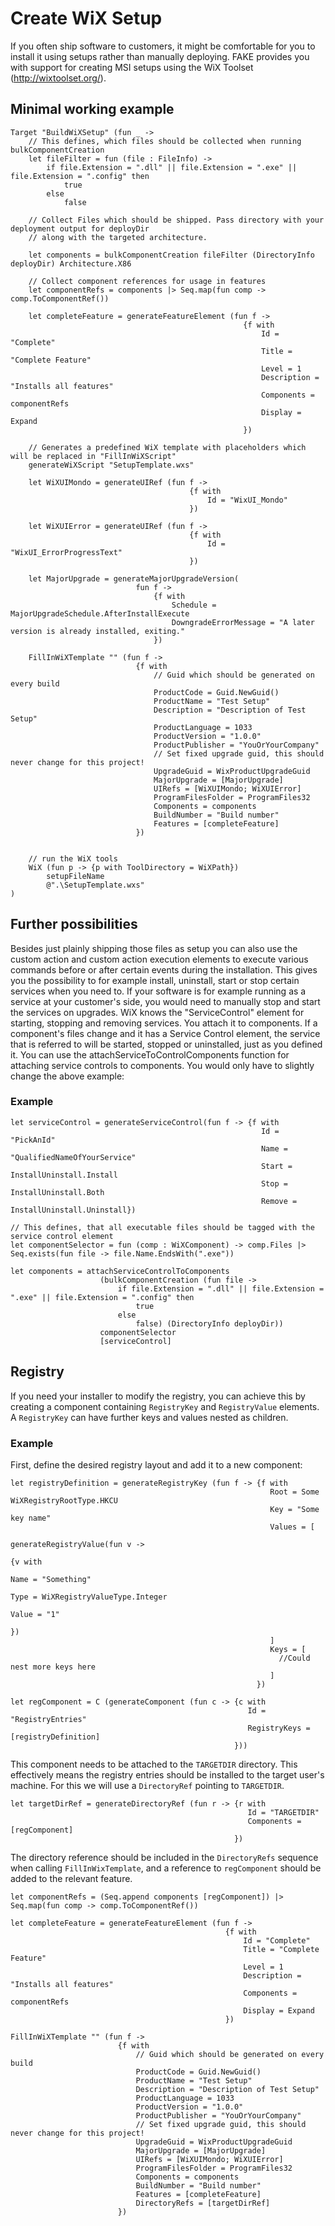 # Create WiX Setup

If you often ship software to customers, it might be comfortable for you to install it using setups rather than manually deploying.
FAKE provides you with support for creating MSI setups using the WiX Toolset (http://wixtoolset.org/).

## Minimal working example

    Target "BuildWiXSetup" (fun _ ->
        // This defines, which files should be collected when running bulkComponentCreation
        let fileFilter = fun (file : FileInfo) -> 
            if file.Extension = ".dll" || file.Extension = ".exe" || file.Extension = ".config" then 
                true 
            else 
                false
            
        // Collect Files which should be shipped. Pass directory with your deployment output for deployDir
        // along with the targeted architecture.
        
        let components = bulkComponentCreation fileFilter (DirectoryInfo deployDir) Architecture.X86
                 
        // Collect component references for usage in features
        let componentRefs = components |> Seq.map(fun comp -> comp.ToComponentRef())

        let completeFeature = generateFeatureElement (fun f -> 
                                                        {f with  
                                                            Id = "Complete"
                                                            Title = "Complete Feature"
                                                            Level = 1 
                                                            Description = "Installs all features"
                                                            Components = componentRefs
                                                            Display = Expand 
                                                        })

        // Generates a predefined WiX template with placeholders which will be replaced in "FillInWiXScript"
        generateWiXScript "SetupTemplate.wxs"

        let WiXUIMondo = generateUIRef (fun f ->
                                            {f with
                                                Id = "WixUI_Mondo"
                                            })

        let WiXUIError = generateUIRef (fun f ->
                                            {f with
                                                Id = "WixUI_ErrorProgressText"
                                            })

        let MajorUpgrade = generateMajorUpgradeVersion(
                                fun f ->
                                    {f with 
                                        Schedule = MajorUpgradeSchedule.AfterInstallExecute
                                        DowngradeErrorMessage = "A later version is already installed, exiting."
                                    })

        FillInWiXTemplate "" (fun f ->
                                {f with
                                    // Guid which should be generated on every build
                                    ProductCode = Guid.NewGuid()
                                    ProductName = "Test Setup"
                                    Description = "Description of Test Setup"
                                    ProductLanguage = 1033
                                    ProductVersion = "1.0.0"
                                    ProductPublisher = "YouOrYourCompany"
                                    // Set fixed upgrade guid, this should never change for this project!
                                    UpgradeGuid = WixProductUpgradeGuid
                                    MajorUpgrade = [MajorUpgrade]
                                    UIRefs = [WiXUIMondo; WiXUIError]
                                    ProgramFilesFolder = ProgramFiles32
                                    Components = components
                                    BuildNumber = "Build number"
                                    Features = [completeFeature]
                                })
            

        // run the WiX tools
        WiX (fun p -> {p with ToolDirectory = WiXPath}) 
            setupFileName
            @".\SetupTemplate.wxs"
    )

## Further possibilities
Besides just plainly shipping those files as setup you can also use the custom action and custom action execution elements to execute various commands before or after certain events during the installation.
This gives you the possibility to for example install, uninstall, start or stop certain services when you need to.
If your software is for example running as a service at your customer's side, you would need to manually stop and start the services on upgrades.
WiX knows the "ServiceControl" element for starting, stopping and removing services. You attach it to components.
If a component's files change and it has a Service Control element, the service that is referred to will be started, stopped or uninstalled, just as you defined it.
You can use the attachServiceToControlComponents function for attaching service controls to components. You would only have to slightly change the above example:

### Example
    let serviceControl = generateServiceControl(fun f -> {f with 
                                                            Id = "PickAnId"
                                                            Name = "QualifiedNameOfYourService"
                                                            Start = InstallUninstall.Install
                                                            Stop = InstallUninstall.Both
                                                            Remove = InstallUninstall.Uninstall})

    // This defines, that all executable files should be tagged with the service control element
    let componentSelector = fun (comp : WiXComponent) -> comp.Files |> Seq.exists(fun file -> file.Name.EndsWith(".exe")) 

    let components = attachServiceControlToComponents
                        (bulkComponentCreation (fun file -> 
                            if file.Extension = ".dll" || file.Extension = ".exe" || file.Extension = ".config" then 
                                true 
                            else 
                                false) (DirectoryInfo deployDir))
                        componentSelector 
                        [serviceControl]
      
                        
## Registry
If you need your installer to modify the registry, you can achieve this by creating a component containing `RegistryKey` and `RegistryValue` elements. A `RegistryKey` can have further keys and values nested as children.

### Example

First, define the desired registry layout and add it to a new component:

    let registryDefinition = generateRegistryKey (fun f -> {f with
                                                              Root = Some WiXRegistryRootType.HKCU
                                                              Key = "Some key name"
                                                              Values = [
                                                                generateRegistryValue(fun v -> 
                                                                                        {v with
                                                                                           Name = "Something"
                                                                                           Type = WiXRegistryValueType.Integer
                                                                                           Value = "1"
                                                                                        })
                                                              ]
                                                              Keys = [
                                                                //Could nest more keys here
                                                              ]
                                                           })
                                                          
    let regComponent = C (generateComponent (fun c -> {c with
                                                         Id = "RegistryEntries"
                                                         RegistryKeys = [registryDefinition]
                                                      }))
                                                      
This component needs to be attached to the `TARGETDIR` directory. This effectively means the registry entries should be installed to the target user's machine. For this we will use a `DirectoryRef` pointing to `TARGETDIR`.

    let targetDirRef = generateDirectoryRef (fun r -> {r with
                                                         Id = "TARGETDIR"
                                                         Components = [regComponent]
                                                      })
    
The directory reference should be included in the `DirectoryRefs` sequence when calling `FillInWixTemplate`, and a reference to `regComponent` should be added to the relevant feature.
              
    let componentRefs = (Seq.append components [regComponent]) |> Seq.map(fun comp -> comp.ToComponentRef())
    
    let completeFeature = generateFeatureElement (fun f -> 
                                                    {f with  
                                                        Id = "Complete"
                                                        Title = "Complete Feature"
                                                        Level = 1 
                                                        Description = "Installs all features"
                                                        Components = componentRefs
                                                        Display = Expand 
                                                    })
  
    FillInWiXTemplate "" (fun f ->
                            {f with
                                // Guid which should be generated on every build
                                ProductCode = Guid.NewGuid()
                                ProductName = "Test Setup"
                                Description = "Description of Test Setup"
                                ProductLanguage = 1033
                                ProductVersion = "1.0.0"
                                ProductPublisher = "YouOrYourCompany"
                                // Set fixed upgrade guid, this should never change for this project!
                                UpgradeGuid = WixProductUpgradeGuid
                                MajorUpgrade = [MajorUpgrade]
                                UIRefs = [WiXUIMondo; WiXUIError]
                                ProgramFilesFolder = ProgramFiles32
                                Components = components
                                BuildNumber = "Build number"
                                Features = [completeFeature]
                                DirectoryRefs = [targetDirRef]
                            })

    
